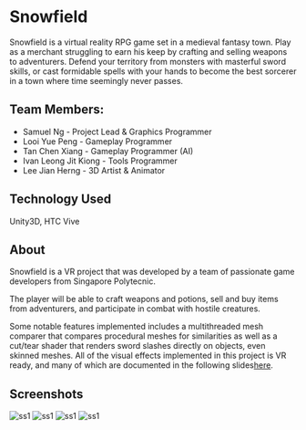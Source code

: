 # Snowfield
Snowfield is a virtual reality RPG game set in a medieval fantasy town. Play as a merchant struggling to earn his keep by crafting and selling weapons to adventurers. Defend your territory from monsters with masterful sword skills, or cast formidable spells with your hands to become the best sorcerer in a town where time seemingly never passes.

## Team Members:
- Samuel Ng - Project Lead & Graphics Programmer
- Looi Yue Peng - Gameplay Programmer
- Tan Chen Xiang - Gameplay Programmer (AI)
- Ivan Leong Jit Kiong - Tools Programmer
- Lee Jian Herng - 3D Artist & Animator

## Technology Used
Unity3D, HTC Vive

## About
Snowfield is a VR project that was developed by a team of passionate game developers from Singapore Polytecnic.

The player will be able to craft weapons and potions, sell and buy items from adventurers, and participate in combat with hostile creatures.

Some notable features implemented includes a multithreaded mesh comparer that compares procedural meshes for similarities as well as a cut/tear shader that renders sword slashes directly on objects, even skinned meshes. All of the visual effects implemented in this project is VR ready, and many of which are documented in the following slides[here](https://docs.google.com/presentation/u/1/d/1H7wkwN-7Xc-Jsy4ArUziyipj_JzpkTXxKqoRKPyc4ZU/edit#slide=id.g1e276c89f8_0_244).

## Screenshots
![ss1](http://samuelvanallen.azurewebsites.net/image/portfolio/fyp/0.PNG)
![ss1](http://samuelvanallen.azurewebsites.net/image/portfolio/fyp/1.PNG)
![ss1](http://samuelvanallen.azurewebsites.net/image/portfolio/fyp/3.PNG)
![ss1](http://samuelvanallen.azurewebsites.net/image/portfolio/fyp/4.PNG)
